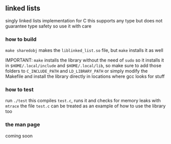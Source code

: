 ## linked lists
singly linked lists implementation for C
this supports any type but does not guarantee type safety so use it with care

### how to build
`make sharedobj` makes the `liblinked_list.so` file, but `make` installs it as well

IMPORTANT: `make` installs the library without the need of `sudo` so it installs it in `$HOME/.local/include` and `$HOME/.local/lib`, so make sure to add those folders to `C_INCLUDE_PATH` and `LD_LIBRARY_PATH` or simply modify the Makefile and install the library directly in locations where gcc looks for stuff

### how to test
run `./test`
this compiles `test.c`, runs it and checks for memory leaks with `mtrace`
the file `test.c` can be treated as an example of how to use the library too

### the man page
coming soon
